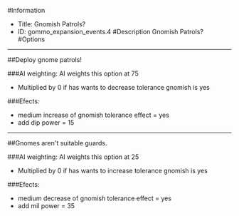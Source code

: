 #Information
 - Title: Gnomish Patrols?
 - ID: gommo_expansion_events.4
#Description
Gnomish Patrols?
#Options

___
##Deploy gnome patrols!

###AI weighting:
AI weights this option at 75
 - Multiplied by 0 if has wants to decrease tolerance gnomish is yes


###Efects:<ul><li>medium increase of gnomish tolerance effect = yes</li><li>add dip power = 15</li></ul>

___
##Gnomes aren't suitable guards.

###AI weighting:
AI weights this option at 25
 - Multiplied by 0 if has wants to increase tolerance gnomish is yes


###Efects:<ul><li>medium decrease of gnomish tolerance effect = yes</li><li>add mil power = 35</li></ul>
